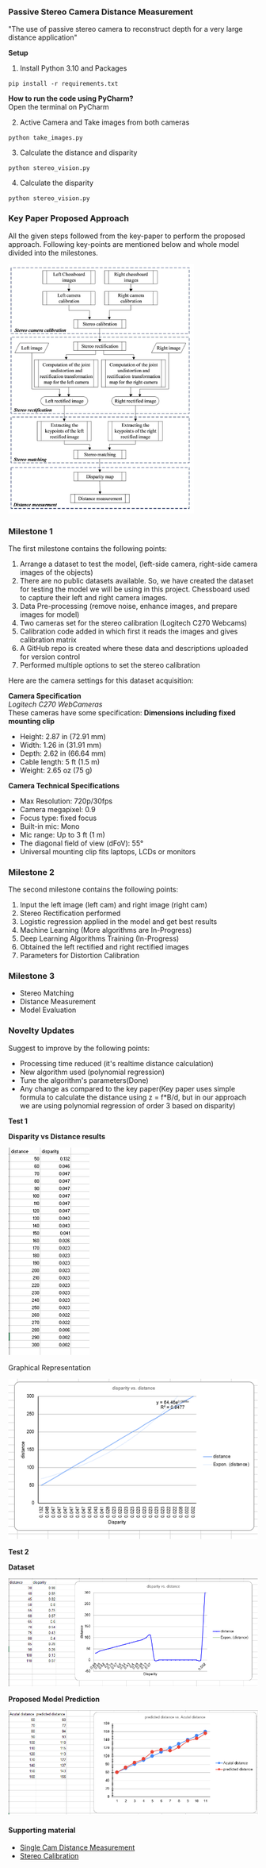 ### Passive Stereo Camera Distance Measurement

"The use of passive stereo camera to reconstruct depth for a very large distance application"

**Setup** </br>
1. Install Python 3.10 and Packages
```shell
pip install -r requirements.txt
```

**How to run the code using PyCharm?** </br>
Open the terminal on PyCharm 

2. Active Camera and Take images from both cameras 
```shell
python take_images.py
```
3. Calculate the distance and disparity 
```shell
python stereo_vision.py
```
4. Calculate the disparity 
```shell
python stereo_vision.py
```

### Key Paper Proposed Approach 
All the given steps followed from the key-paper to perform the proposed approach.
Following key-points are mentioned below and whole model divided into the milestones.

![img.png](test/img.png) 

### Milestone 1
The first milestone contains the following points:
1. Arrange a dataset to test the model, (left-side camera, right-side camera images of the objects)
2. There are no public datasets available. So, we have created the dataset for testing 
the model we will be using in this project. Chessboard used to capture their left and right camera images.
3. Data Pre-processing (remove noise, enhance images, and prepare images for model)
4. Two cameras set for the stereo calibration (Logitech C270 Webcams) 
5. Calibration code added in which first it reads the images and gives calibration matrix
6. A GitHub repo is created where these data and descriptions uploaded for version control
7. Performed multiple options to set the stereo calibration 

Here are the camera settings for this dataset acquisition: 

**Camera Specification** </br>
*Logitech C270 WebCameras* </br>
These cameras have some specification:
**Dimensions including fixed mounting clip**
- Height: 2.87 in (72.91 mm)
- Width: 1.26 in (31.91 mm)
- Depth: 2.62 in (66.64 mm)
- Cable length: 5 ft (1.5 m)
- Weight: 2.65 oz (75 g)
  
**Camera Technical Specifications**
- Max Resolution: 720p/30fps
- Camera megapixel: 0.9
- Focus type: fixed focus
- Built-in mic: Mono
- Mic range: Up to 3 ft (1 m)
- The diagonal field of view (dFoV): 55°
- Universal mounting clip fits laptops, LCDs or monitors


### Milestone 2
The second milestone contains the following points:
1. Input the left image (left cam) and right image (right cam)
2. Stereo Rectification performed 
3. Logistic regression applied in the model and get best results 
4. Machine Learning (More algorithms are In-Progress)
5. Deep Learning Algorithms Training (In-Progress)
6. Obtained the left rectified and right rectified images 
7. Parameters for Distortion Calibration


### Milestone 3
- Stereo Matching
- Distance Measurement
- Model Evaluation


### Novelty Updates
Suggest to improve by the following points:

- Processing time reduced (it's realtime distance calculation)
- New algorithm used (polynomial regression)
- Tune the algorithm's parameters(Done)
- Any change as compared to the key paper(Key paper uses simple formula to calculate the distance using z = f*B/d, but in our approach we are using polynomial regression of order 3 based on disparity)

**Test 1**

**Disparity vs Distance results**

![img_1.png](test/img_1.png)

Graphical Representation 

![img_2.png](test/img_2.png)

**Test 2**

**Dataset**

![img_1.png](test/img_3.png)

**Proposed Model Prediction**

![img_2.png](test/img_4.png)

#### Supporting material 
- [Single Cam Distance Measurement](https://github.com/Asadullah-Dal17/Distance_measurement_using_single_camera/tree/main ) </br>
- [Stereo Calibration](https://github.com/TemugeB/python_stereo_camera_calibrate)

